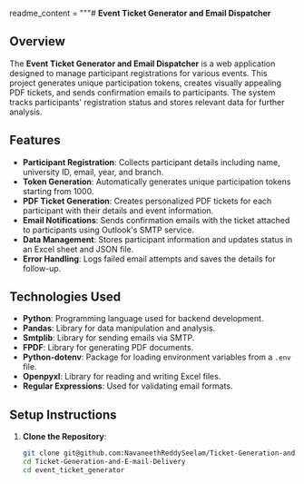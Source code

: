readme_content = """# **Event Ticket Generator and Email Dispatcher**

## Overview

The **Event Ticket Generator and Email Dispatcher** is a web application designed to manage participant registrations for various events. This project generates unique participation tokens, creates visually appealing PDF tickets, and sends confirmation emails to participants. The system tracks participants' registration status and stores relevant data for further analysis.

## Features

- **Participant Registration**: Collects participant details including name, university ID, email, year, and branch.
- **Token Generation**: Automatically generates unique participation tokens starting from 1000.
- **PDF Ticket Generation**: Creates personalized PDF tickets for each participant with their details and event information.
- **Email Notifications**: Sends confirmation emails with the ticket attached to participants using Outlook's SMTP service.
- **Data Management**: Stores participant information and updates status in an Excel sheet and JSON file.
- **Error Handling**: Logs failed email attempts and saves the details for follow-up.

## Technologies Used

- **Python**: Programming language used for backend development.
- **Pandas**: Library for data manipulation and analysis.
- **Smtplib**: Library for sending emails via SMTP.
- **FPDF**: Library for generating PDF documents.
- **Python-dotenv**: Package for loading environment variables from a `.env` file.
- **Openpyxl**: Library for reading and writing Excel files.
- **Regular Expressions**: Used for validating email formats.

## Setup Instructions

1. **Clone the Repository**:
   ```bash
   git clone git@github.com:NavaneethReddySeelam/Ticket-Generation-and-E-mail-Delivery.git
   cd Ticket-Generation-and-E-mail-Delivery
   cd event_ticket_generator
